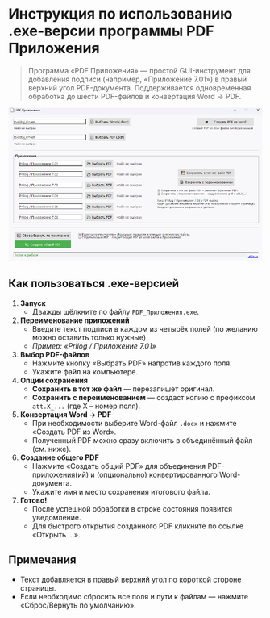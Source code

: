 # Инструкция по использованию .exe-версии программы PDF Приложения

> Программа «PDF Приложения» — простой GUI-инструмент для добавления подписи (например, «Приложение 7.01») в правый верхний угол PDF-документа. Поддерживается одновременная обработка до шести PDF-файлов и конвертация Word → PDF.

![Скриншот программы](assets/screenshot.r2.png)

## Как пользоваться .exe-версией

1.  **Запуск**
    - Дважды щёлкните по файлу `PDF_Приложения.exe`.
2.  **Переименование приложений**
    - Введите текст подписи в каждом из четырёх полей (по желанию можно оставить только нужные).
    - *Пример: «Prilog / Приложение 7.01»*
3.  **Выбор PDF-файлов**
    - Нажмите кнопку «Выбрать PDF» напротив каждого поля.
    - Укажите файл на компьютере.
4.  **Опции сохранения**
    - **Сохранить в тот же файл** — перезапишет оригинал.
    - **Сохранить с переименованием** — создаст копию с префиксом `att.X_...` (где Х – номер поля).
5.  **Конвертация Word → PDF**
    - При необходимости выберите Word-файл `.docx` и нажмите «Создать PDF из Word».
    - Полученный PDF можно сразу включить в объединённый файл (см. ниже).
6.  **Создание общего PDF**
    - Нажмите «Создать общий PDF» для объединения PDF-приложения(ий) и (опционально) конвертированного Word-документа.
    - Укажите имя и место сохранения итогового файла.
7.  **Готово!**
    - После успешной обработки в строке состояния появится уведомление.
    - Для быстрого открытия созданного PDF кликните по ссылке «Открыть ...».

## Примечания

- Текст добавляется в правый верхний угол по короткой стороне страницы.
- Если необходимо сбросить все поля и пути к файлам — нажмите «Сброс/Вернуть по умолчанию».
